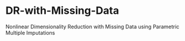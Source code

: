 # DR-with-Missing-Data
Nonlinear Dimensionality Reduction with Missing Data using Parametric Multiple Imputations
